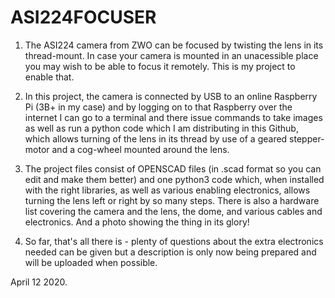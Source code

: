 # ASI224FOCUSER

1) The ASI224 camera from ZWO can be focused by twisting the lens in its thread-mount. In case your camera is mounted in an unacessible place you may wish to be able to focus it remotely. This is my project to enable that.

2) In this project, the camera is connected by USB to an online Raspberry Pi (3B+ in my case) and by logging on to that Raspberry over the internet I can go to a terminal and there issue commands to take images as well as run a python code which I am distributing in this Github, which allows turning of the lens in its thread by use of a geared stepper-motor and a cog-wheel mounted around the lens.

3) The project files consist of OPENSCAD files (in .scad format so you can edit and make them better) and one python3 code which, when installed with the right libraries, as well as various enabling electronics, allows turning the lens left or right by so many steps. There is also a hardware list covering the camera and the lens, the dome, and various cables and electronics. And a photo showing the thing in its glory!

4) So far, that's all there is - plenty of questions about the extra electronics needed can be given but a description is only now being prepared and will be uploaded when possible.

April 12 2020.
